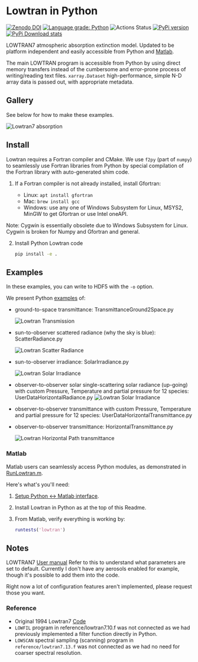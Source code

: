 # Lowtran in Python

[![Zenodo DOI](https://zenodo.org/badge/DOI/10.5281/zenodo.213475.svg)](https://doi.org/10.5281/zenodo.213475)
[![Language grade: Python](https://img.shields.io/lgtm/grade/python/g/space-physics/lowtran.svg?logo=lgtm&logoWidth=18)](https://lgtm.com/projects/g/space-physics/lowtran/context:python)
![Actions Status](https://github.com/space-physics/lowtran/workflows/ci/badge.svg)
[![PyPi version](https://img.shields.io/pypi/pyversions/lowtran.svg)](https://pypi.python.org/pypi/lowtran)
[![PyPi Download stats](http://pepy.tech/badge/lowtran)](http://pepy.tech/project/lowtran)

LOWTRAN7 atmospheric absorption extinction model.
Updated to be platform independent and easily accessible from Python and
[Matlab](#matlab).

The main LOWTRAN program is accessible from Python by using direct memory transfers instead of the cumbersome and error-prone process of writing/reading text files.
`xarray.Dataset` high-performance, simple N-D array data is passed out, with appropriate metadata.

## Gallery

See below for how to make these examples.

![Lowtran7 absorption](./gfx/lowtran.png)

## Install

Lowtran requires a Fortran compiler and CMake.
We use `f2py` (part of `numpy`) to seamlessly use Fortran libraries from Python by special compilation of the Fortran library with auto-generated shim code.

1. If a Fortran compiler is not already installed, install Gfortran:

   * Linux: `apt install gfortran`
   * Mac: `brew install gcc`
   * Windows: use any one of Windows Subsystem for Linux, MSYS2, MinGW to get Gfortran or use Intel oneAPI.

Note: Cygwin is essentially obsolete due to Windows Subsystem for Linux. Cygwin is broken for Numpy and Gfortran and general.

2. Install Python Lowtran code

   ```sh
   pip install -e .
   ```

## Examples

In these examples, you can write to HDF5 with the `-o` option.

We present Python [examples](./example) of:

* ground-to-space transmittance: TransmittanceGround2Space.py

  ![Lowtran Transmission](./doc/txgnd2space.png)
* sun-to-observer scattered radiance (why the sky is blue): ScatterRadiance.py

  ![Lowtran Scatter Radiance](./gfx/whyskyisblue.png)
* sun-to-observer irradiance: SolarIrradiance.py

  ![Lowtran Solar Irradiance](./gfx/irradiance.png)
* observer-to-observer solar single-scattering solar radiance (up-going) with custom Pressure, Temperature and partial pressure for 12 species: UserDataHorizontalRadiance.py
  ![Lowtran Solar Irradiance](./gfx/thermalradiance.png)
* observer-to-observer transmittance with custom Pressure, Temperature and partial pressure for 12 species: UserDataHorizontalTransmittance.py
* observer-to-observer transmittance: HorizontalTransmittance.py

  ![Lowtran Horizontal Path transmittance](./gfx/horizcompare.png)

### Matlab

Matlab users can seamlessly access Python modules, as demonstrated in
[RunLowtran.m](./RunLowtran.m).

Here's what's you'll need:

1. [Setup Python &harr; Matlab interface](https://www.scivision.dev/matlab-python-user-module-import/).
2. Install Lowtran in Python as at the top of this Readme.
3. From Matlab, verify everything is working by:

   ```matlab
   runtests('lowtran')
   ```

## Notes

LOWTRAN7
[User manual](http://www.dtic.mil/dtic/tr/fulltext/u2/a206773.pdf)
Refer to this to understand what parameters are set to default.
Currently I don't have any aerosols enabled for example, though it's possible to add them into the code.

Right now a lot of configuration features aren't implemented, please request those you want.

### Reference

* Original 1994 Lowtran7 [Code](http://www1.ncdc.noaa.gov/pub/data/software/lowtran/)
* `LOWFIL` program in reference/lowtran7.10.f was not connected as we had previously implemented a filter function directly in  Python.
* `LOWSCAN` spectral sampling (scanning) program in `reference/lowtran7.13.f` was not connected as we had no need for coarser spectral resolution.
